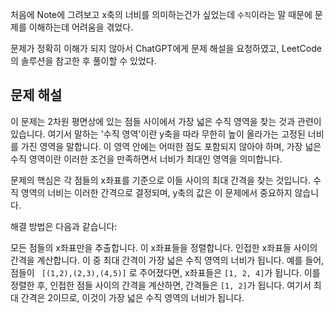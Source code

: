 처음에 Note에 그려보고 x축의 너비를 의미하는건가 싶었는데 `수직`이라는 말 때문에 문제를 이해하는데 어려움을 겪었다.

문제가 정확히 이해가 되지 않아서 ChatGPT에게 문제 해설을 요청하였고, LeetCode의 솔루션을 참고한 후 풀이할 수 있었다.


## 문제 해설​

이 문제는 2차원 평면상에 있는 점들 사이에서 가장 넓은 수직 영역을 찾는 것과 관련이 있습니다. 여기서 말하는 '수직 영역'이란 y축을 따라 무한히 높이 올라가는 고정된 너비를 가진 영역을 말합니다. 이 영역 안에는 어떠한 점도 포함되지 않아야 하며, 가장 넓은 수직 영역이란 이러한 조건을 만족하면서 너비가 최대인 영역을 의미합니다.

문제의 핵심은 각 점들의 x좌표를 기준으로 이들 사이의 최대 간격을 찾는 것입니다. 수직 영역의 너비는 이러한 간격으로 결정되며, y축의 값은 이 문제에서 중요하지 않습니다.

해결 방법은 다음과 같습니다:

모든 점들의 x좌표만을 추출합니다.
이 x좌표들을 정렬합니다.
인접한 x좌표들 사이의 간격을 계산합니다.
이 중 최대 간격이 가장 넓은 수직 영역의 너비가 됩니다.
예를 들어, 점들이 
` [(1,2),(2,3),(4,5)]` 로 주어졌다면, x좌표들은 `[1, 2, 4]`가 됩니다. 이를 정렬한 후, 인접한 점들 사이의 간격을 계산하면, 간격들은 `[1, 2]`가 됩니다. 여기서 최대 간격은 2이므로, 이것이 가장 넓은 수직 영역의 너비가 됩니다.
